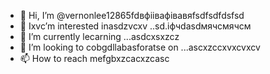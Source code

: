 - 👋 Hi, I’m @vernonlee12865fdвфіівафівавяfsdfsdfdsfsd
- 👀 Ixvc’m interested inasdzvcxv ..sd.іфчdasdмячсмячсм
- 🌱 I’m currently lecarning ...asdcxsxzcz
- 💞️ I’m looking to cobgdllabasforatse on ...ascxzccxvxcvxcv
- 📫 How to reach mefgbxzcacxzcasc
<!---ascadczxcsdavfvcxv
vernonlee12865/verngdfonlee1286gfd5 cxzis a ✨ special ✨ repozxczxczxcsitory because its `README.md` (this file) appears on your GitHub profile.
You can click the Preview likjnsdfk tocvbcv take a look at your changes.
--->
